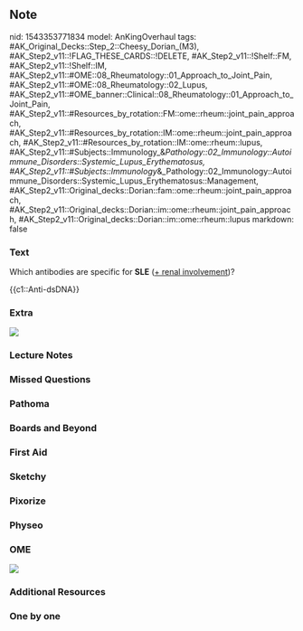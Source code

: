 ## Note
nid: 1543353771834
model: AnKingOverhaul
tags: #AK_Original_Decks::Step_2::Cheesy_Dorian_(M3), #AK_Step2_v11::!FLAG_THESE_CARDS::!DELETE, #AK_Step2_v11::!Shelf::FM, #AK_Step2_v11::!Shelf::IM, #AK_Step2_v11::#OME::08_Rheumatology::01_Approach_to_Joint_Pain, #AK_Step2_v11::#OME::08_Rheumatology::02_Lupus, #AK_Step2_v11::#OME_banner::Clinical::08_Rheumatology::01_Approach_to_Joint_Pain, #AK_Step2_v11::#Resources_by_rotation::FM::ome::rheum::joint_pain_approach, #AK_Step2_v11::#Resources_by_rotation::IM::ome::rheum::joint_pain_approach, #AK_Step2_v11::#Resources_by_rotation::IM::ome::rheum::lupus, #AK_Step2_v11::#Subjects::Immunology_&_Pathology::02_Immunology::Autoimmune_Disorders::Systemic_Lupus_Erythematosus, #AK_Step2_v11::#Subjects::Immunology_&_Pathology::02_Immunology::Autoimmune_Disorders::Systemic_Lupus_Erythematosus::Management, #AK_Step2_v11::Original_decks::Dorian::fam::ome::rheum::joint_pain_approach, #AK_Step2_v11::Original_decks::Dorian::im::ome::rheum::joint_pain_approach, #AK_Step2_v11::Original_decks::Dorian::im::ome::rheum::lupus
markdown: false

### Text
Which antibodies are specific for <b>SLE</b> (<u>+ renal
involvement</u>)?
<div>
  {{c1::Anti-dsDNA}}
</div>

### Extra
<img src="paste-10969346473987_1395802358422.jpg">

### Lecture Notes


### Missed Questions


### Pathoma


### Boards and Beyond


### First Aid


### Sketchy


### Pixorize


### Physeo


### OME
<div class="ome-widget">
  <a href=
  "https://onlinemeded.org/spa/rheumatology/approach-to-joint-pain/acquire?ref=anki">
  <img src="_OME_AnkiFlashcards_Lesson_5.png"></a>
</div>

### Additional Resources


### One by one

